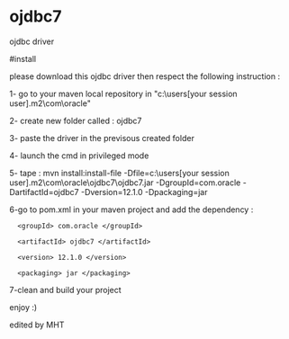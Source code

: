 # ojdbc7
ojdbc driver


#install


please download this ojdbc driver then respect the following instruction :

 1- go to your maven local repository in "c:\users\[your session user]\.m2\com\oracle"

2- create new folder called : ojdbc7

3- paste the driver in the previsous created folder

4- launch the cmd in privileged mode

5- tape : mvn install:install-file -Dfile=c:\users\[your session user]\.m2\com\oracle\ojdbc7\ojdbc7.jar -DgroupId=com.oracle -DartifactId=ojdbc7 -Dversion=12.1.0 -Dpackaging=jar

6-go to pom.xml in your maven project and add the dependency :
 
 <dependency>

      <groupId> com.oracle </groupId>

      <artifactId> ojdbc7 </artifactId>

      <version> 12.1.0 </version>

      <packaging> jar </packaging>

</dependency>


7-clean and build your project


enjoy :)

edited by MHT
